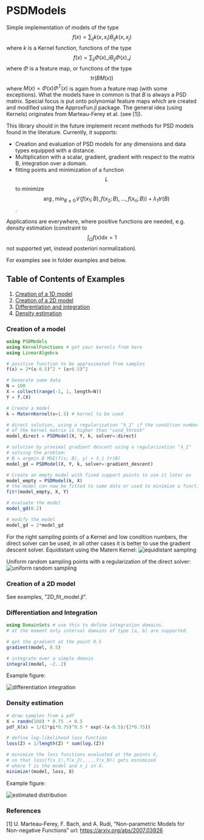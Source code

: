 # PSDModels
Simple implementation of models of the type
$$f(x) = \sum_{ij} k(x,x_i) B_{ij} k(x,x_j)$$
where $k$ is a Kernel function, functions of the type
$$f(x) = \sum_{ij} \Phi(x)\_i B_{ij} \Phi(x)\_j$$
where $\Phi$ is a feature map, or functions of the type
$$\mathrm{tr}(B M(x))$$
where $M(x) = \Phi(x) \Phi^T(x)$ is again from a feature map (with some exceptions).
What the models have in common is that $B$ is always a PSD matrix.
Special focus is put onto polynomial feature maps
which are created and modified using the ApproxFun.jl package.
The general idea (using Kernels) originates from Marteau-Ferey et al. (see [1]).

This library should in the future implement recent methods for PSD models found in the literature. Currently, it supports:
- Creation and evaluation of PSD models for any dimensions and data types equipped with a distance.
- Multiplication with a scalar, gradient, gradient with respect to the matrix B, integration over a domain.
- fitting points and minimization of a function $$L$$ to minimize
$$\arg,\min_{B \geq 0} \mathcal L (f(x_1; B), f(x_2; B), ..., f(x_n; B)) + \lambda_1 tr(B)$$.

Applications are everywhere, where positive functions are needed, e.g. density estimation (constraint to $$\int_\Omega f(x) \mathrm{d}x = 1$$ not supported yet, instead posteriori normalization).

For examples see in folder examples and below.

## Table of Contents of Examples
1. [Creation of a 1D model](#Creation-of-a-model)
2. [Creation of a 2D model](#creation-of-a-2d-model)
3. [Differentiation and integration](#differentiation-and-integration)
4. [Density estimation](#density-estimation)


### Creation of a model
```julia
using PSDModels
using KernelFunctions # get your kernels from here
using LinearAlgebra

# positive function to be approximated from samples
f(x) = 2*(x-0.5)^2 * (x+0.5)^2

# Generate some data
N = 100
X = collect(range(-1, 1, length=N))
Y = f.(X)

# Create a model
k = MaternKernel(ν=1.5) # kernel to be used

# direct solution, using a regularization "λ_1" if the condition number
# of the kernel matrix is higher than "cond_thresh"
model_direct = PSDModel(X, Y, k, solver=:direct)

# solution by proximal gradient descent using a regularization "λ_1"
# solving the problem:
# B = argmin_B MSE(f(x; B), y) + λ_1 tr(B)
model_gd = PSDModel(X, Y, k, solver=:gradient_descent)

# Create an empty model with fixed support points to use it later on
model_empty = PSDModel(k, X)
# the model can now be fitted to some data or used to minimize a function
fit!(model_empty, X, Y)

# evaluate the model
model_gd(0.2)

# modify the model
model_gd = 2*model_gd
```
For the right sampling points of a Kernel and low condition numbers,
the direct solver can be used, in all other cases it is better to use
the gradient descent solver.
Equidistant using the Matern Kernel:
![equidistant sampling](fig/fit_equidist_grid.png)

Uniform random sampling points with a regularization of the direct solver:
![uniform random sampling](fig/fit_rand_grid.png)

### Creation of a 2D model
See examples, "2D_fit_model.jl".

### Differentiation and Integration
```julia
using DomainSets # use this to define integration domains.
# at the moment only interval domains of type [a, b] are supported.

# get the gradient at the point 0.5
gradient(model, 0.5)

# integrate over a simple domain
integral(model, -2..2)
```
Example figure:

![differentiation integration](fig/differentiate_integrate.png)

### Density estimation
```julia
# draw samples from a pdf
X = randn(100) * 0.75 .+ 0.5
pdf_X(x) = 1/(2*pi*0.75)^0.5 * exp(-(x-0.5)/(2*0.75))

# define log-likelihood loss function
loss(Z) = 1/length(Z) * sum(log.(Z))

# minimize the loss functions evaluated at the points X,
# so that loss(f(x_1),f(x_2),...,f(x_N)) gets minimized
# where f is the model and x_i in X.
minimize!(model, loss, X)
```
Example figure:

![estimated distribution](fig/fit_distribution.png)

### References
[1] U. Marteau-Ferey, F. Bach, and A. Rudi, “Non-parametric Models for Non-negative Functions” url: https://arxiv.org/abs/2007.03926
